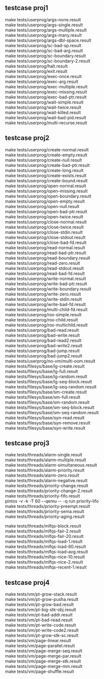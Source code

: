 ## testcase proj1
make tests/userprog/args-none.result  
make tests/userprog/args-single.result  
make tests/userprog/args-multiple.result  
make tests/userprog/args-many.result  
make tests/userprog/args-dbl-space.result  
make tests/userprog/sc-bad-sp.result  
make tests/userprog/sc-bad-arg.result  
make tests/userprog/sc-boundary.result  
make tests/userprog/sc-boundary-2.result  
make tests/userprog/halt.result  
make tests/userprog/exit.result  
make tests/userprog/exec-once.result  
make tests/userprog/exec-arg.result  
make tests/userprog/exec-multiple.result  
make tests/userprog/exec-missing.result  
make tests/userprog/exec-bad-ptr.result  
make tests/userprog/wait-simple.result  
make tests/userprog/wait-twice.result  
make tests/userprog/wait-killed.result  
make tests/userprog/wait-bad-pid.result  
make tests/userprog/multi-recurse.result  

## testcase proj2
make tests/userprog/create-normal.result  
make tests/userprog/create-empty.result  
make tests/userprog/create-null.result  
make tests/userprog/create-bad-ptr.result  
make tests/userprog/create-long.result  
make tests/userprog/create-exists.result  
make tests/userprog/create-bound.result  
make tests/userprog/open-normal.result   
make tests/userprog/open-missing.result  
make tests/userprog/open-boundary.result  
make tests/userprog/open-empty.result  
make tests/userprog/open-null.result  
make tests/userprog/open-bad-ptr.result  
make tests/userprog/open-twice.result  
make tests/userprog/close-normal.result  
make tests/userprog/close-twice.result  
make tests/userprog/close-stdin.result  
make tests/userprog/close-stdout.result  
make tests/userprog/close-bad-fd.result  
make tests/userprog/read-normal.result  
make tests/userprog/read-bad-ptr.result  
make tests/userprog/read-boundary.result  
make tests/userprog/read-zero.result  
make tests/userprog/read-stdout.result  
make tests/userprog/read-bad-fd.result  
make tests/userprog/write-normal.result  
make tests/userprog/write-bad-ptr.result  
make tests/userprog/write-boundary.result  
make tests/userprog/write-zero.result  
make tests/userprog/write-stdin.result  
make tests/userprog/write-bad-fd.result  
make tests/userprog/multi-child-fd.result  
make tests/userprog/rox-simple.result  
make tests/userprog/rox-child.result  
make tests/userprog/rox-multichild.result  
make tests/userprog/bad-read.result  
make tests/userprog/bad-write.result  
make tests/userprog/bad-read2.result  
make tests/userprog/bad-write2.result  
make tests/userprog/bad-jump.result  
make tests/userprog/bad-jump2.result  
make tests/userprog/no-vm/multi-oom.result  
make tests/filesys/base/lg-create.result  
make tests/filesys/base/lg-full.result  
make tests/filesys/base/lg-random.result  
make tests/filesys/base/lg-seq-block.result  
make tests/filesys/base/lg-seq-random.result  
make tests/filesys/base/sm-create.result  
make tests/filesys/base/sm-full.result  
make tests/filesys/base/sm-random.result  
make tests/filesys/base/sm-seq-block.result  
make tests/filesys/base/sm-seq-random.result  
make tests/filesys/base/syn-read.result  
make tests/filesys/base/syn-remove.result  
make tests/filesys/base/syn-write.result  

## testcase proj3
make tests/threads/alarm-single.result  
make tests/threads/alarm-multiple.result  
make tests/threads/alarm-simultaneous.result  
make tests/threads/alarm-priority.result  
make tests/threads/alarm-zero.result  
make tests/threads/alarm-negative.result  
make tests/threads/priority-change.result  
make tests/threads/priority-change-2.result  
make tests/threads/priority-fifo.result  
pintos -v -k -T 60 --qemu -- -q run priority-lifo  
make tests/threads/priority-preempt.result  
make tests/threads/priority-sema.result  
make tests/threads/priority-aging.result  

make tests/threads/mlfqs-block.result  
make tests/threads/mlfqs-fair-2.result  
make tests/threads/mlfqs-fair-20.result  
make tests/threads/mlfqs-load-1.result  
make tests/threads/mlfqs-load-60.result  
make tests/threads/mlfqs-load-avg.result  
make tests/threads/mlfqs-nice-10.result  
make tests/threads/mlfqs-nice-2.result  
make tests/threads/mlfqs-recent-1.result  


## testcase proj4
make tests/vm/pt-grow-stack.result  
make tests/vm/pt-grow-pusha.result  
make tests/vm/pt-grow-bad.result  
make tests/vm/pt-big-stk-obj.result  
make tests/vm/pt-bad-addr.result  
make tests/vm/pt-bad-read.result  
make tests/vm/pt-write-code.result  
make tests/vm/pt-write-code2.result  
make tests/vm/pt-grow-stk-sc.result  
make tests/vm/page-linear.result  
make tests/vm/page-parallel.result  
make tests/vm/page-merge-seq.result  
make tests/vm/page-merge-par.result  
make tests/vm/page-merge-stk.result  
make tests/vm/page-merge-mm.result  
make tests/vm/page-shuffle.result  